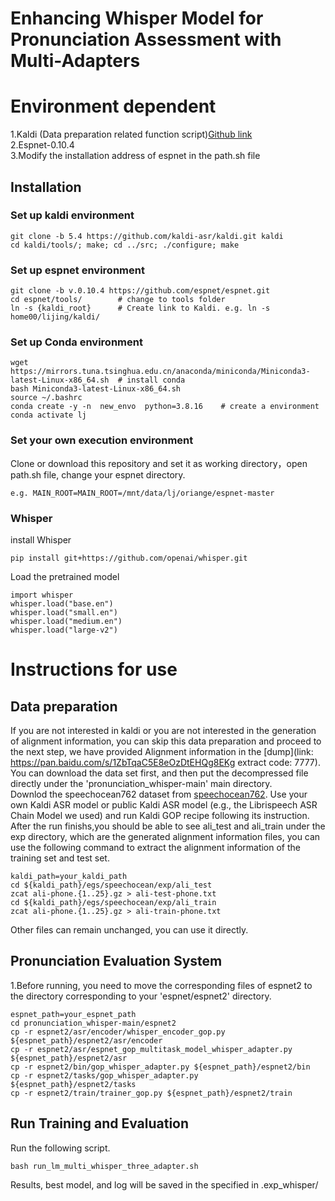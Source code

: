 # Enhancing Whisper Model for Pronunciation Assessment with Multi-Adapters

# Environment dependent
1.Kaldi (Data preparation related function script)[Github link](https://github.com/kaldi-asr/kaldi)  
2.Espnet-0.10.4  
3.Modify the installation address of espnet in the path.sh file  
## Installation  
### Set up kaldi environment  
```
git clone -b 5.4 https://github.com/kaldi-asr/kaldi.git kaldi  
cd kaldi/tools/; make; cd ../src; ./configure; make  
```
### Set up espnet environment
```
git clone -b v.0.10.4 https://github.com/espnet/espnet.git   
cd espnet/tools/        # change to tools folder  
ln -s {kaldi_root}      # Create link to Kaldi. e.g. ln -s home00/lijing/kaldi/  
```
### Set up Conda environment  
```
wget https://mirrors.tuna.tsinghua.edu.cn/anaconda/miniconda/Miniconda3-latest-Linux-x86_64.sh  # install conda
bash Miniconda3-latest-Linux-x86_64.sh
source ~/.bashrc
conda create -y -n  new_envo  python=3.8.16    # create a environment
conda activate lj
```
### Set your own execution environment
Clone or download this repository and set it as working directory，open path.sh file, change your espnet directory.  
```
e.g. MAIN_ROOT=MAIN_ROOT=/mnt/data/lj/oriange/espnet-master  
```
### Whisper
install Whisper
```
pip install git+https://github.com/openai/whisper.git 
```
Load the pretrained model
```
import whisper
whisper.load("base.en")
whisper.load("small.en")
whisper.load("medium.en")
whisper.load("large-v2")
```
# Instructions for use
## Data preparation  
If you are not interested in kaldi or you are not interested in the generation of alignment information, you can skip this data preparation and proceed to the next step, we have provided Alignment information in the [dump](link: https://pan.baidu.com/s/1ZbTqaC5E8eOzDtEHQg8EKg extract code: 7777). You can download the data set first, and then put the decompressed file directly under the 'pronunciation_whisper-main' main directory.  
Downlod the speechocean762 dataset from [speechocean762](https://www.openslr.org/101). Use your own Kaldi ASR model or public Kaldi ASR model (e.g., the Librispeech ASR Chain Model we used) and run Kaldi GOP recipe following its instruction. After the run finishs,you should be able to see ali_test and ali_train under the exp directory, which are the generated alignment information files, you can use the following command to extract the alignment information of the training set and test set.
```
kaldi_path=your_kaldi_path
cd ${kaldi_path}/egs/speechocean/exp/ali_test
zcat ali-phone.{1..25}.gz > ali-test-phone.txt
cd ${kaldi_path}/egs/speechocean/exp/ali_train
zcat ali-phone.{1..25}.gz > ali-train-phone.txt
```
Other files can remain unchanged, you can use it directly.
## Pronunciation Evaluation System
1.Before running, you need to move the corresponding files of espnet2 to the directory corresponding to your 'espnet/espnet2' directory.
```
espnet_path=your_espnet_path
cd pronunciation_whisper-main/espnet2
cp -r espnet2/asr/encoder/whisper_encoder_gop.py ${espnet_path}/espnet2/asr/encoder
cp -r espnet2/asr/espnet_gop_multitask_model_whisper_adapter.py ${espnet_path}/espnet2/asr
cp -r espnet2/bin/gop_whisper_adapter.py ${espnet_path}/espnet2/bin
cp -r espnet2/tasks/gop_whisper_adapter.py ${espnet_path}/espnet2/tasks
cp -r espnet2/train/trainer_gop.py ${espnet_path}/espnet2/train
```
## Run Training and Evaluation
Run the following script.
```
bash run_lm_multi_whisper_three_adapter.sh
```
Results, best model, and log will be saved in the specified in .exp_whisper/

